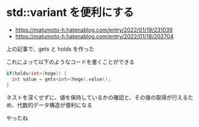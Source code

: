 # std::variant を便利にする



- https://matumoto-h.hatenablog.com/entry/2022/01/19/231039
- https://matumoto-h.hatenablog.com/entry/2022/01/18/202704



上の記事で、gets と holds を作った



これによって以下のようなコードを書くことができる





```cpp
if(holds<int>(hoge)) {
  int value = gets<int>(hoge).value();
}
```

ネストを深くせずに、値を保持しているかの確認と、その値の取得が行えるため、代数的データ構造が便利になる



やったね



